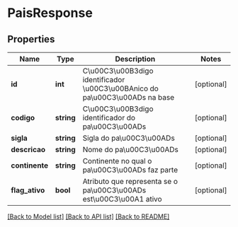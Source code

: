 # PaisResponse

## Properties
Name | Type | Description | Notes
------------ | ------------- | ------------- | -------------
**id** | **int** | C\u00C3\u00B3digo identificador \u00C3\u00BAnico do pa\u00C3\u00ADs na base | [optional] 
**codigo** | **string** | C\u00C3\u00B3digo identificador do pa\u00C3\u00ADs | [optional] 
**sigla** | **string** | Sigla do pa\u00C3\u00ADs | [optional] 
**descricao** | **string** | Nome do pa\u00C3\u00ADs | [optional] 
**continente** | **string** | Continente no qual o pa\u00C3\u00ADs faz parte | [optional] 
**flag_ativo** | **bool** | Atributo que representa se o pa\u00C3\u00ADs est\u00C3\u00A1 ativo | [optional] 

[[Back to Model list]](../README.md#documentation-for-models) [[Back to API list]](../README.md#documentation-for-api-endpoints) [[Back to README]](../README.md)


